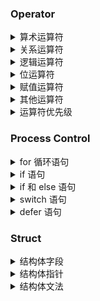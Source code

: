 
### Operator
<details>
<summary>算术运算符</summary>

```go
package main
import "fmt"
func main() {
  var a int = 21
  var b int = 10
  var c int
  c = a + b
  fmt.Printf("第一行 - c 的值为 %d\n", c ) // 第一行 - c 的值为 31
  c = a - b
  fmt.Printf("第二行 - c 的值为 %d\n", c ) // 第二行 - c 的值为 11
  c = a * b
  fmt.Printf("第三行 - c 的值为 %d\n", c ) // 第三行 - c 的值为 210
  c = a / b
  fmt.Printf("第四行 - c 的值为 %d\n", c ) // 第四行 - c 的值为 2
  c = a % b
  fmt.Printf("第五行 - c 的值为 %d\n", c ) // 第五行 - c 的值为 1
  a++
  fmt.Printf("第六行 - c 的值为 %d\n", a ) // 第六行 - c 的值为 22
  a--
  fmt.Printf("第七行 - c 的值为 %d\n", a ) // 第七行 - c 的值为 21
}
```

下表列出了所有Go语言的算术运算符。假定 A 值为 10，B 值为 20。

| 运算符 | 描述 | 实例 |
| ---- | ---- | ---- |
| + | 相加  | A + B 输出结果 30 |
| - | 相减  | A - B 输出结果 -10 |
| * | 相乘  | A * B 输出结果 200 |
| / | 相除  | B / A 输出结果 2 |
| % | 求余  | B % A 输出结果 0 |
| ++ | 自增 | A++ 输出结果 11 |
| -- | 自减 | A-- 输出结果 9 |

注意：Go 中只有后-- 和后++，且自增自减不能用于表达式中，只能独立使用。  

</details>

<details>
<summary>关系运算符</summary>

```go
package main
import "fmt"
func main() {
   var a int = 21
   var b int = 10
   if( a == b ) {
      fmt.Printf("第一行 - a 等于 b\n" )
   } else {
      fmt.Printf("第一行 - a 不等于 b\n" )
   }
   if ( a < b ) {
      fmt.Printf("第二行 - a 小于 b\n" )
   } else {
      fmt.Printf("第二行 - a 不小于 b\n" )
   } 
   
   if ( a > b ) {
      fmt.Printf("第三行 - a 大于 b\n" )
   } else {
      fmt.Printf("第三行 - a 不大于 b\n" )
   }
   /* 让我们改变a和b的值 */
   a = 5
   b = 20
   if ( a <= b ) {
      fmt.Printf("第四行 - a 小于等于 b\n" )
   }
   if ( b >= a ) {
      fmt.Printf("第五行 - b 大于等于 a\n" )
   }
}
```

下表列出了所有Go语言的关系运算符。假定 A 值为 10，B 值为 20。

| 运算符 | 描述 | 实例 |
| ---- | ---- | ---- |
| ==  | 检查两个值是否相等，如果相等返回 True 否则返回 False。 |  (A == B) 为 False |
| !=  | 检查两个值是否不相等，如果不相等返回 True 否则返回 False。 |  (A != B) 为 True |
| > | 检查左边值是否大于右边值，如果是返回 True 否则返回 False。 |  (A > B) 为 False |
| < | 检查左边值是否小于右边值，如果是返回 True 否则返回 False。 |  (A < B) 为 True |
| >=  | 检查左边值是否大于等于右边值，如果是返回 True 否则返回 False。 |  (A >= B) 为 False |
| <=  | 检查左边值是否小于等于右边值，如果是返回 True 否则返回 False。 | A <= B) 为 True |

</details>

<details>
<summary>逻辑运算符</summary>

```go
package main
import "fmt"
func main() {
  var a bool = true
  var b bool = false
  if ( a && b ) {
    fmt.Printf("第一行 - 条件为 true\n" )
  }
  if ( a || b ) {
    fmt.Printf("第二行 - 条件为 true\n" )
  }
  /* 修改 a 和 b 的值 */
  a = false
  b = true
  if ( a && b ) {
    fmt.Printf("第三行 - 条件为 true\n" )
  } else {
    fmt.Printf("第三行 - 条件为 false\n" )
  }
  if ( !(a && b) ) {
    fmt.Printf("第四行 - 条件为 true\n" )
  }
}
```

下表列出了所有Go语言的逻辑运算符。假定 A 值为 `True`，B 值为 `False` d。

| 运算符 | 描述 | 实例 |
| ---- | ---- | ---- |
| && | 逻辑 AND 运算符。 如果两边的操作数都是 True，则条件 True，否则为 False。 | (A && B) 为 False |
| \|\| | 逻辑 OR 运算符。 如果两边的操作数有一个 True，则条件 True，否则为 False。|	(A || B) 为 True |
| ! | 逻辑 NOT 运算符。 如果条件为 True，则逻辑 NOT 条件 False，否则为 True。 |	!(A && B) 为 True |

</details>

<details>
<summary>位运算符</summary>

```go
package main
import "fmt"
func main() {

  var a uint = 60	/* 60 = 0011 1100 */  
  var b uint = 13	/* 13 = 0000 1101 */
  var c uint = 0          

  c = a & b       /* 12 = 0000 1100 */ 
  fmt.Printf("第一行 - c 的值为 %d\n", c ) // 第一行 - c 的值为 12

  c = a | b       /* 61 = 0011 1101 */
  fmt.Printf("第二行 - c 的值为 %d\n", c )  // 第二行 - c 的值为 61

  c = a ^ b       /* 49 = 0011 0001 */
  fmt.Printf("第三行 - c 的值为 %d\n", c ) // 第三行 - c 的值为 49

  c = a << 2     /* 240 = 1111 0000 */
  fmt.Printf("第四行 - c 的值为 %d\n", c ) // 第四行 - c 的值为 240

  c = a >> 2     /* 15 = 0000 1111 */
  fmt.Printf("第五行 - c 的值为 %d\n", c )  // 第五行 - c 的值为 15
}
```

Go 语言支持的位运算符如下表所示。假定 A 为60，B 为13：

| 运算符 | 描述 | 实例 |
| ---- | ---- | ---- |
| & | 按位与运算符"&"是双目运算符。 其功能是参与运算的两数各对应的二进位相与。 |	(A & B) 结果为 12, 二进制为 0000 1100 |
| \| | 按位或运算符 \| 是双目运算符。 其功能是参与运算的两数各对应的二进位相或。 |	(A \| B) 结果为 61, 二进制为 0011 1101 |
| ^ | 按位异或运算符"^"是双目运算符。 其功能是参与运算的两数各对应的二进位相异或，当两对应的二进位相异时，结果为1。 |	(A ^ B) 结果为 49, 二进制为 0011 0001 |
| << | 左移运算符"<<"是双目运算符。左移n位就是乘以2的n次方。 其功能把"<<"左边的运算数的各二进位全部左移若干位，由"<<"右边的数指定移动的位数，高位丢弃，低位补0。 | A << 2 结果为 240 ，二进制为 1111 0000 |
| >> | 右移运算符">>"是双目运算符。右移n位就是除以2的n次方。 其功能是把">>"左边的运算数的各二进位全部右移若干位，">>"右边的数指定移动的位数。| A >> 2 结果为 15 ，二进制为 0000 1111 |

</details>

<details>
<summary>赋值运算符</summary>

```go
package main
import "fmt"
func main() {
  var a int = 21
  var c int

  c =  a
  fmt.Printf("第 1 行 - =  运算符实例，c 值为 = %d\n", c )
  // 第 1 行 - =  运算符实例，c 值为 = 21
  c +=  a
  fmt.Printf("第 2 行 - += 运算符实例，c 值为 = %d\n", c )
  // 第 2 行 - += 运算符实例，c 值为 = 42
  c -=  a
  fmt.Printf("第 3 行 - -= 运算符实例，c 值为 = %d\n", c )
  // 第 3 行 - -= 运算符实例，c 值为 = 21
  c *=  a
  fmt.Printf("第 4 行 - *= 运算符实例，c 值为 = %d\n", c )
  // 第 4 行 - *= 运算符实例，c 值为 = 441
  c /=  a
  fmt.Printf("第 5 行 - /= 运算符实例，c 值为 = %d\n", c )
  // 第 5 行 - /= 运算符实例，c 值为 = 21
  c  = 200; 
  c <<=  2
  fmt.Printf("第 6 行  - <<= 运算符实例，c 值为 = %d\n", c )
  // 第 6 行  - <<= 运算符实例，c 值为 = 800
  c >>=  2
  fmt.Printf("第 7 行 - >>= 运算符实例，c 值为 = %d\n", c )
  // 第 7 行 - >>= 运算符实例，c 值为 = 200
  c &=  2
  fmt.Printf("第 8 行 - &= 运算符实例，c 值为 = %d\n", c )
  // 第 8 行 - &= 运算符实例，c 值为 = 0
  c ^=  2
  fmt.Printf("第 9 行 - ^= 运算符实例，c 值为 = %d\n", c )
  // 第 9 行 - ^= 运算符实例，c 值为 = 2
  c |=  2
  fmt.Printf("第 10 行 - |= 运算符实例，c 值为 = %d\n", c )
  // 第 10 行 - |= 运算符实例，c 值为 = 2
}
```

| 运算符 | 描述 | 实例 |
| ---- | ---- | ---- |
| = | 简单的赋值运算符，将一个表达式的值赋给一个左值s | C = A + B 将 A + B 表达式结果赋值给 C |
| += | 相加后再赋值s | C += A 等于 C = C + A |
| -= | 相减后再赋值s | C -= A 等于 C = C - A |
| *= | 相乘后再赋值s | C *= A 等于 C = C * A |
| /= | 相除后再赋值s | C /= A 等于 C = C / A |
| %= | 求余后再赋值s | C %= A 等于 C = C % A |
| <<= | 左移后赋值s | C <<= 2 等于 C = C << 2 |
| >>= | 右移后赋值s | C >>= 2 等于 C = C >> 2 |
| &= | 按位与后赋值s | C &= 2 等于 C = C & 2 |
| ^= | 按位异或后赋值s | C ^= 2 等于 C = C ^ 2 |
| \|= | 按位或后赋值s | C \|= 2 等于 C = C \| 2 |

</details>

<details>
<summary>其他运算符</summary>

```go
package main
import "fmt"
func main() {
  var a int = 4
  var b int32
  var c float32
  var ptr *int

  /* 运算符实例 */
  fmt.Printf("第 1 行 - a 变量类型为 = %T\n", a ); // 第 1 行 - a 变量类型为 = int
  fmt.Printf("第 2 行 - b 变量类型为 = %T\n", b ); // 第 2 行 - b 变量类型为 = int32
  fmt.Printf("第 3 行 - c 变量类型为 = %T\n", c ); // 第 3 行 - c 变量类型为 = float32

  /*  & 和 * 运算符实例 */
  ptr = &a	/* 'ptr' 包含了 'a' 变量的地址 */
  fmt.Printf("a 的值为  %d\n", a);   // a 的值为  4
  fmt.Printf("*ptr 为 %d\n", *ptr); // *ptr 为 4
}
```

| 运算符 | 描述 | 实例 |
| ---- | ---- | ---- |
| & | 返回变量存储地址 | &a; 将给出变量的实际地址。 |
| * | 指针变量。 | *a; 是一个指针变量 |

</details>

<details>
<summary>运算符优先级</summary>

```go
package main
import "fmt"
func main() {
  var a int = 20
  var b int = 10
  var c int = 15
  var d int = 5
  var e int;
  // 通过使用括号来临时提升某个表达式的整体运算优先级。
  e = (a + b) * c / d;      // ( 30 * 15 ) / 5
  fmt.Printf("(a + b) * c / d 的值为 : %d\n",  e );
  e = ((a + b) * c) / d;    // (30 * 15 ) / 5
  fmt.Printf("((a + b) * c) / d 的值为  : %d\n" ,  e );
  e = (a + b) * (c / d);   // (30) * (15/5)
  fmt.Printf("(a + b) * (c / d) 的值为  : %d\n",  e );
  e = a + (b * c) / d;     //  20 + (150/5)
  fmt.Printf("a + (b * c) / d 的值为  : %d\n" ,  e );  
}
```

有些运算符拥有较高的优先级，二元运算符的运算方向均是从左至右。下表列出了所有运算符以及它们的优先级，由上至下代表优先级由高到低：

| 优先级 | 运算符 |
| ---- | ---- |
| 7 | ^ ! |
| 6 | * / % << >> & &^ |
| 5 | + - \| ^ |
| 4 | == != < <= >= > |
| 3 | <- |
| 2 | && |
| 1 | \|\| |

</details>

### Process Control
<details>
<summary>for 循环语句</summary>

```go
package main
import "fmt"
func main() {
  sum := 0
  // 如果条件表达式的值变为 false，那么迭代将终止。
  for i := 0; i < 10; i++ {
    sum += i
  }
  fmt.Println(sum)
  
  // 循环初始化语句和后置语句都是可选的。
  // for 是 Go 的 “while”
  // 基于此可以省略分号：C 的 while 在 Go 中叫做 for 。
  // 如果省略了循环条件，循环就不会结束，因此可以用更简洁地形式表达死循环。
  sum2 := 1
  for ; sum2 < 1000; {
    sum2 += sum2
  }
  fmt.Println(sum2)
}
```
基本的 for 循环包含三个由分号分开的组成部分：

1. 初始化语句：在第一次循环执行前被执行
1. 循环条件表达式：每轮迭代开始前被求值
1. 后置语句：每轮迭代后被执行


常用的跳出循环关键字：  

1. break 用于函数内跳出当前 for、switch、select 语句的执行  
1. continue 用于跳出 for 循环的本次迭代。  
1. goto 可以退出多层循环  
```go
// break 跳出循环案例 (continue 同下)
OuterLoop:
   for i := 0; i < 2; i++ {
      for j := 0; j < 5; j++ {
         switch j {
            case 2:
               fmt.Println(i,j)
               break OuterLopp
            case 3:
               fmt.Println(i,j)
               break OuterLopp
         }
      }
   }

// goto 跳出多重循环案例
for x:=0; x<10; x++ {
 
   for y:=0; y<10; x++ {

        if y==2 {
            goto breakHere
         }
   }
   
}
breakHere:
   fmt.Println("break")

// goto 也可以用来统一错误处理
if err != nil {
   got onExit
}
onExit:
   fmt.Pritln(err)
   exitProcess()
```

</details>

<details>
<summary>if 语句</summary>

```go
package main
import (
  "fmt"
  "math"
)
func sqrt(x float64) string {
  if x < 0 {
    return sqrt(-x) + "i"
  }
  return fmt.Sprint(math.Sqrt(x))
}
func main() {
  fmt.Println(sqrt(2), sqrt(-4))
}
```

就像 for 循环一样，Go 的 if 语句也不要求用 ( ) 将条件括起来，同时， { } 还是必须有的。

**if 的便捷语句**

```go
package main
import (
  "fmt"
  "math"
)

func pow(x, n, lim float64) float64 {
  if v := math.Pow(x, n); v < lim { // 这里的 v < liml 才是真正的 if 判断表达式
    return v
  }
  return lim
}
func main() {
  fmt.Println(
    pow(3, 2, 10),
    pow(3, 3, 20),
  )
}
```

</details>

<details>
<summary>if 和 else 语句</summary>

```go
package main
import (
  "fmt"
  "math"
)
func pow(x, n, lim float64) float64 {
  if v := math.Pow(x, n); v < lim {
    return v
  } else {
    fmt.Printf("%g >= %g\n", v, lim)
  }
  // 这里开始就不能使用 v 了
  return lim
}

func main() {
  // 两个 pow 调用都在 main 调用 fmt.Println 前执行完毕了。
  fmt.Println(
    pow(3, 2, 10),
    pow(3, 3, 20),
  )
}
```

在 if 的便捷语句定义的变量同样可以在任何对应的 else 块中使用。

</details>

<details>
<summary>switch 语句</summary>

```go
package main
import (
  "fmt"
  "runtime"
)
func main() {
  fmt.Print("Go runs on ")
  switch os := runtime.GOOS; os {
    case "darwin":
      fmt.Println("OS X.")
    case "linux":
      fmt.Println("Linux.")
    default:
      // freebsd, openbsd,
      // plan9, windows...
      fmt.Printf("%s.", os)
  }
}
```

在 if 的便捷语句定义的变量同样可以在任何对应的 else 块中使用。

**switch 的执行顺序：** 条件从上到下的执行，当匹配成功的时候停止。  
Go 保留了 break，用来跳出 switch 语句，默认书写了该关键字；  
Go 也提供 fallthrough，代表不跳出 switch，后面的语句无条件执行。  

```go
package main
import (
  "fmt"
  "time"
)
func main() {
  fmt.Println("When's Saturday?")
  today := time.Now().Weekday()
  switch time.Saturday {
    case today + 0:
      fmt.Println("Today.")
    case today + 1:
      fmt.Println("Tomorrow.")
    case today + 2:
      fmt.Println("In two days.")
    default:
      fmt.Println("Too far away.")
  }
}
```

**没有条件的 switch 同 switch true 一样。**

```go
package main
import (
  "fmt"
  "time"
)
func main() {
  t := time.Now()
  switch {
    case t.Hour() < 12:
      fmt.Println("Good morning!")
    case t.Hour() < 17:
      fmt.Println("Good afternoon.")
    default:
      fmt.Println("Good evening.")
  }
}
```

</details>

<details>
<summary>defer 语句</summary>

```go
package main
import "fmt"
func main() {
  // 2. 在输出 world
  defer fmt.Println("world")
  // 1. 先输出 hello
  fmt.Println("hello")
}
```

> defer 语句会延迟函数的执行直到上层函数返回。
> 延迟调用的参数会立刻生成，但是在上层函数返回前函数都不会被调用。

**defer 栈**

延迟的函数调用被压入一个栈中。当函数返回时， 会按照后进先出的顺序调用被延迟的函数调用。

```go
package main
import "fmt"
func main() {
  fmt.Println("counting")
  for i := 0; i < 10; i++ {
    defer fmt.Println(i)
  }
  fmt.Println("done")
}
```

可以运行demo [defer](example/defer/defer.go) 查看效果。

</details>

### Struct
<details>
<summary>结构体字段</summary>

结构体字段使用点号来访问。

```go
package main
import "fmt"
type Vertex struct {
  X int
  Y int
}
func main() {
  v := Vertex{1, 2}
  v.X = 4
  fmt.Println(v.X)
}
```

</details>

<details>
<summary>结构体指针</summary>

结构体指针使用 & 来访问。

```go
package main
import "fmt"
type Vertex struct {
  X int
  Y int
}
func main() {
  v := Vertex{1, 2}
  p := &v
  p.X = 1e9
  fmt.Println(v)
}

```

</details>

<details>
<summary>结构体文法</summary>

> 结构体文法表示通过结构体字段的值作为列表来新分配一个结构体。
> 使用 Name: 语法可以仅列出部分字段。（字段名的顺序无关。）  
> 特殊的前缀 & 返回一个指向结构体的指针。

```go
package main
import "fmt"
type Vertex struct {
  X int
  Y int
}
func main() {
  v := Vertex{1, 2}
  p := &v
  p.X = 1e9
  fmt.Println(v)
}
```

</details>

